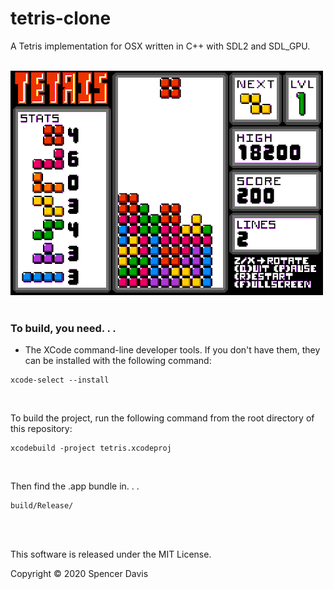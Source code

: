 # tetris-clone

A Tetris implementation for OSX written in C++ with SDL2 and SDL_GPU.
<br /><br />

![Gameplay Demo](demo/tetris-gameplay.gif)
<br /><br />


### To build, you need. . . 

* The XCode command-line developer tools. If you don't have them, they can be installed with the following command:
```
xcode-select --install
```
<br />

To build the project, run the following command from the root directory of this repository:
```
xcodebuild -project tetris.xcodeproj
```
<br />

Then find the .app bundle in. . . 
```
build/Release/
```
<br /><br />

This software is released under the MIT License.

Copyright © 2020 Spencer Davis
